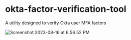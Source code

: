 # okta-factor-verification-tool
A utility designed to verify Okta user MFA factors

![Screenshot 2023-08-16 at 6 56 52 PM](https://github.com/robert-gaines/okta-factor-verification-tool/assets/24815431/8b0aa34f-e5b5-4ca5-8e30-b3fa997c87de)
